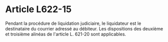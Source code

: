 # Article L622-15

Pendant la procédure de liquidation judiciaire, le liquidateur est le destinataire du courrier adressé au débiteur. Les dispositions des deuxième et troisième alinéas de l'article L. 621-20 sont applicables.